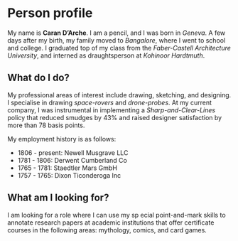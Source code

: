 # Person profile

My name is **Caran D’Arche**. I am a pencil, and I was born in *Geneva*. A few days after my birth, my family moved to *Bangalore*, where I went to school and college. I graduated top of my class from the *Faber-Castell Architecture University*, and interned as draughtsperson at *Kohinoor Hardtmuth*.

## What do I do?

My professional areas of interest include drawing, sketching, and designing. I specialise in drawing *space-rovers* and *drone-probes*.
At my current company, I was instrumental in implementing a *Sharp-and-Clear-Lines* policy that reduced smudges by 43% and raised designer satisfaction by more than 78 basis points.

My employment history is as follows:

- 1806 - present: Newell Musgrave LLC
- 1781 - 1806: Derwent Cumberland Co
- 1765 - 1781: Staedtler Mars GmbH
- 1757 - 1765: Dixon Ticonderoga Inc

## What am I looking for?

I am looking for a role where I can use my sp
ecial point-and-mark skills to annotate research papers at academic institutions that offer certificate courses in the following areas: mythology, comics, and card games.
